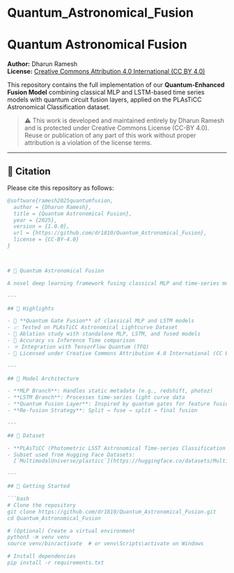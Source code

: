 # Quantum_Astronomical_Fusion

# Quantum Astronomical Fusion

**Author:** Dharun Ramesh  
**License:** [Creative Commons Attribution 4.0 International (CC BY 4.0)](https://creativecommons.org/licenses/by/4.0/)

This repository contains the full implementation of our **Quantum-Enhanced Fusion Model** combining classical MLP and LSTM-based time series models with quantum circuit fusion layers, applied on the PLAsTiCC Astronomical Classification dataset.

> ⚠️ This work is developed and maintained entirely by Dharun Ramesh and is protected under Creative Commons License (CC-BY 4.0). Reuse or publication of any part of this work without proper attribution is a violation of the license terms.

---

## 📌 Citation

Please cite this repository as follows:

```bibtex
@software{ramesh2025quantumfusion,
  author = {Dharun Ramesh},
  title = {Quantum Astronomical Fusion},
  year = {2025},
  version = {1.0.0},
  url = {https://github.com/dr1810/Quantum_Astronomical_Fusion},
  license = {CC-BY-4.0}
}



# 🌌 Quantum Astronomical Fusion

A novel deep learning framework fusing classical MLP and time-series models using quantum gates for the classification of astronomical transient light curves. This project explores quantum-inspired model fusion for enhanced performance in multimodal astrophysical data analysis.

---

## 📌 Highlights

- 🔮 **Quantum Gate Fusion** of classical MLP and LSTM models
- 📈 Tested on PLAsTiCC Astronomical Lightcurve Dataset
- 🧠 Ablation study with standalone MLP, LSTM, and fused models
- 🧪 Accuracy vs Inference Time comparison
- ⚛️ Integration with TensorFlow Quantum (TFQ)
- 📝 Licensed under Creative Commons Attribution 4.0 International (CC BY 4.0)

---

## 🧬 Model Architecture

- **MLP Branch**: Handles static metadata (e.g., redshift, photoz)
- **LSTM Branch**: Processes time-series light curve data
- **Quantum Fusion Layer**: Inspired by quantum gates for feature fusion
- **Re-fusion Strategy**: Split → fuse → split → final fusion

---

## 📁 Dataset

- **PLAsTiCC (Photometric LSST Astronomical Time-series Classification Challenge)**
- Subset used from Hugging Face Datasets:  
  [`MultimodalUniverse/plasticc`](https://huggingface.co/datasets/MultimodalUniverse/plasticc)

---

## 🚀 Getting Started

```bash
# Clone the repository
git clone https://github.com/dr1810/Quantum_Astronomical_Fusion.git
cd Quantum_Astronomical_Fusion

# (Optional) Create a virtual environment
python3 -m venv venv
source venv/bin/activate  # or venv\Scripts\activate on Windows

# Install dependencies
pip install -r requirements.txt
